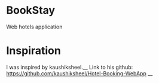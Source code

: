 # BookStay
Web hotels application
# Inspiration
I was inspired by kaushiksheel.__
Link to his github: https://github.com/kaushiksheel/Hotel-Booking-WebApp __
